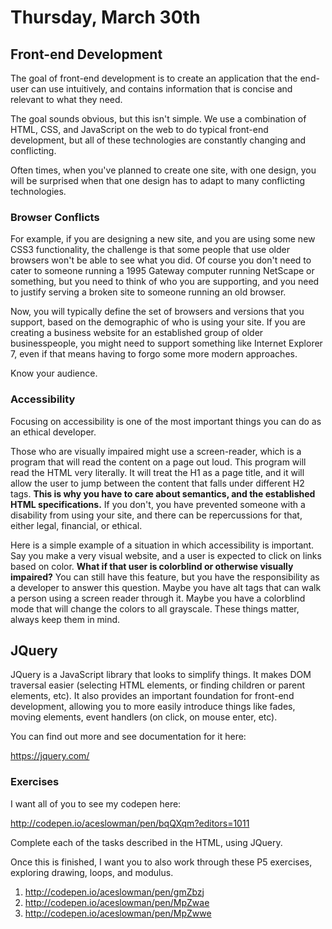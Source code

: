 # Thursday, March 30th

## Front-end Development

The goal of front-end development is to create an application that the end-user can use intuitively, and contains information that is concise and relevant to what they need.

The goal sounds obvious, but this isn't simple. We use a combination of HTML, CSS, and JavaScript on the web to do typical front-end development, but all of these technologies are constantly changing and conflicting.

Often times, when you've planned to create one site, with one design, you will be surprised when that one design has to adapt to many conflicting technologies.

### Browser Conflicts

For example, if you are designing a new site, and you are using some new CSS3 functionality, the challenge is that some people that use older browsers won't be able to see what you did. Of course you don't need to cater to someone running a 1995 Gateway computer running NetScape or something, but you need to think of who you are supporting, and you need to justify serving a broken site to someone running an old browser.

Now, you will typically define the set of browsers and versions that you support, based on the demographic of who is using your site. If you are creating a business website for an established group of older businesspeople, you might need to support something like Internet Explorer 7, even if that means having to forgo some more modern approaches.

Know your audience.

### Accessibility

Focusing on accessibility is one of the most important things you can do as an ethical developer.

Those who are visually impaired might use a screen-reader, which is a program that will read the content on a page out loud. This program will read the HTML very literally. It will treat the H1 as a page title, and it will allow the user to jump between the content that falls under different H2 tags. **This is why you have to care about semantics, and the established HTML specifications.** If you don't, you have prevented someone with a disability from using your site, and there can be repercussions for that, either legal, financial, or ethical.

Here is a simple example of a situation in which accessibility is important. Say you make a very visual website, and a user is expected to click on links based on color. **What if that user is colorblind or otherwise visually impaired?** You can still have this feature, but you have the responsibility as a developer to answer this question. Maybe you have alt tags that can walk a person using a screen reader through it. Maybe you have a colorblind mode that will change the colors to all grayscale. These things matter, always keep them in mind.

## JQuery

JQuery is a JavaScript library that looks to simplify things. It makes DOM traversal easier (selecting HTML elements, or finding children or parent elements, etc). It also provides an important foundation for front-end development, allowing you to more easily introduce things like fades, moving elements, event handlers (on click, on mouse enter, etc).

You can find out more and see documentation for it here:

https://jquery.com/

### Exercises

I want all of you to see my codepen here:

http://codepen.io/aceslowman/pen/bqQXqm?editors=1011

Complete each of the tasks described in the HTML, using JQuery.

Once this is finished, I want you to also work through these P5 exercises, exploring drawing, loops, and modulus.

1. http://codepen.io/aceslowman/pen/gmZbzj
2. http://codepen.io/aceslowman/pen/MpZwae
3. http://codepen.io/aceslowman/pen/MpZwwe
